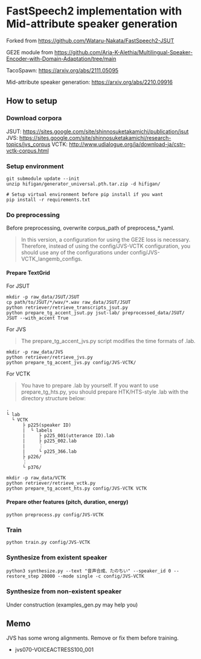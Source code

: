 # FastSpeech2 implementation with Mid-attribute speaker generation

Forked from https://github.com/Wataru-Nakata/FastSpeech2-JSUT

GE2E module from https://github.com/Aria-K-Alethia/Multilingual-Speaker-Encoder-with-Domain-Adaptation/tree/main

TacoSpawn: https://arxiv.org/abs/2111.05095

Mid-attribute speaker generation: https://arxiv.org/abs/2210.09916

## How to setup
### Download corpora
JSUT: https://sites.google.com/site/shinnosuketakamichi/publication/jsut
JVS: https://sites.google.com/site/shinnosuketakamichi/research-topics/jvs_corpus
VCTK: http://www.udialogue.org/ja/download-ja/cstr-vctk-corpus.html

### Setup environment
```
git submodule update --init
unzip hifigan/generator_universal.pth.tar.zip -d hifigan/

# Setup virtual environment before pip install if you want
pip install -r requirements.txt
```

### Do preprocessing
Before preprocessing, overwrite corpus_path of preprocess_*.yaml.
> In this version, a configuration for using the GE2E loss is necessary. Therefore, instead of using the config/JVS-VCTK configuration, you should use any of the configurations under config/JVS-VCTK_langemb_configs.

#### Prepare TextGrid
For JSUT
```
mkdir -p raw_data/JSUT/JSUT
cp path/to/JSUT/*/wav/*.wav raw_data/JSUT/JSUT
python retriever/retrieve_transcripts_jsut.py
python prepare_tg_accent_jsut.py jsut-lab/ preprocessed_data/JSUT/ JSUT --with_accent True
```

For JVS
> The prepare_tg_accent_jvs.py script modifies the time formats of .lab.
```
mkdir -p raw_data/JVS
python retriever/retrieve_jvs.py
python prepare_tg_accent_jvs.py config/JVS-VCTK/
```

For VCTK
> You have to prepare .lab by yourself.
> If you want to use prepare_tg_hts.py, you should prepare HTK/HTS-style .lab with the directory structure below:
```
.
└ lab
  └ VCTK
      ├ p225(speaker ID)
      |  └ labels
      |     ├ p225_001(utterance ID).lab
      |     ├ p225_002.lab
      |     ⋮
      |     └ p225_366.lab
      ├ p226/
      ⋮
      └ p376/
```

```
mkdir -p raw_data/VCTK
python retriever/retrieve_vctk.py
python prepare_tg_accent_hts.py config/JVS-VCTK VCTK
```

#### Prepare other features (pitch, duration, energy)
```
python preprocess.py config/JVS-VCTK
```

### Train
```
python train.py config/JVS-VCTK
```

### Synthesize from existent speaker
```
python3 synthesize.py --text "音声合成、たのちい" --speaker_id 0 --restore_step 20000 --mode single -c config/JVS-VCTK
```

### Synthesize from non-existent speaker
Under construction (examples_gen.py may help you)


## Memo

JVS has some wrong alignments. Remove or fix them before training.

- jvs070-VOICEACTRESS100_001
